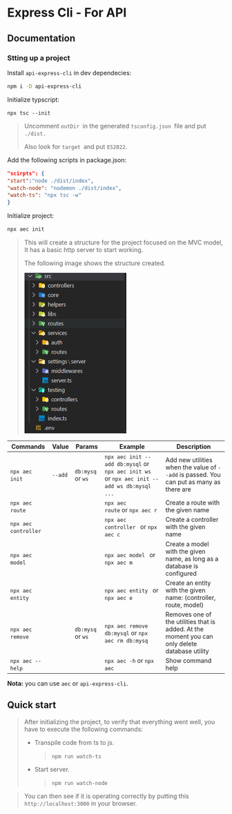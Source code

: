 # Express Cli - For API

## Documentation

### Stting up a project

Install `api-express-cli` in dev dependecies:

```bash
npm i -D api-express-cli
```

Initialize typscript:

```
npx tsc --init
```

> Uncomment `outDir `in the generated `tsconfig.json `file and put `./dist.`
>
> Also look for `target `and put `ES2022`.

Add the following scripts in package.json:

```json
"scirpts": {
"start":"node ./dist/index",
"watch-node": "nodemon ./dist/index",
"watch-ts": "npx tsc -w"
}
```

Initialize project:

```bash
npx aec init
```

> This will create a structure for the project focused on the MVC model,
> It has a basic http server to start working.
>
> The following image shows the structure created.
>
> ![1663281512795](image/README/1663281512795.png)

| Commands             | Value   | Params             | Example                                                                                    | Description                                                                                    |
| -------------------- | ------- | ------------------ | ------------------------------------------------------------------------------------------ | ---------------------------------------------------------------------------------------------- |
| `npx aec init`       | `--add` | `db:mysq` or `ws`  | `npx aec init --add db:mysql` or `npx aec init ws` or `npx aec init --add ws db:mysql ...` | Add new utilities when the value of `--add` is passed. You can put as many as there are        |
| `npx aec route`      |         |                    | `npx aec route` or `npx aec r `                                                            | Create a route with the given name                                                             |
| `npx aec controller` |         |                    | `npx aec controller ` or `npx aec c `                                                      | Create a controller with the given name                                                        |
| `npx aec model`      |         |                    | `npx aec model ` or `npx aec m `                                                           | Create a model with the given name, as long as a database is configured                        |
| `npx aec entity`     |         |                    | `npx aec entity ` or `npx aec e `                                                          | Create an entity with the given name: (controller, route, model)                               |
| `npx aec remove`     |         | `db:mysq` or `ws ` | `npx aec remove db:mysql` or `npx aec rm db:mysq`                                          | Removes one of the utilities that is added. At the moment you can only delete database utility |
| `npx aec --help`     |         |                    | `npx aec -h` or `npx aec`                                                                  | Show command help                                                                              |

**Nota:** you can use `aec` or `api-express-cli`.

## Quick start

> After initializing the project, to verify that everything went well, you have to execute the following commands:
>
> - Transpile code from ts to js.
>   > `npm run watch-ts`
> - Start server.
>   > `npm run watch-node`

> You can then see if it is operating correctly by putting this `http://localhost:3000` in your browser.
